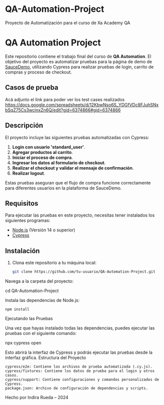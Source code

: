 # QA-Automation-Project
Proyecto de Automatización para el curso de Xa Academy QA 
# QA Automation Project

Este repositorio contiene el trabajo final del curso de **QA Automation**. El objetivo del proyecto es automatizar pruebas para la página de demo de [SauceDemo](https://www.saucedemo.com/), utilizando Cypress para realizar pruebas de login, carrito de compras y proceso de checkout.
## Casos de prueba
Acá adjunto el link para poder ver los test cases realizados 
https://docs.google.com/spreadsheets/d/12KbwNso6S_YDGfVDc8FJuhSNxbSqZ75Cs3wcinxZn6Q/edit?gid=6374866#gid=6374866
## Descripción

El proyecto incluye las siguientes pruebas automatizadas con Cypress:
1. **Login con usuario 'standard_user'**.
2. **Agregar productos al carrito**.
3. **Iniciar el proceso de compra**.
4. **Ingresar los datos al formulario de checkout**.
5. **Realizar el checkout y validar el mensaje de confirmación**.
6. **Realizar logout**.

Estas pruebas aseguran que el flujo de compra funcione correctamente para diferentes usuarios en la plataforma de SauceDemo.

## Requisitos

Para ejecutar las pruebas en este proyecto, necesitas tener instalados los siguientes programas:

- [Node.js](https://nodejs.org/) (Versión 14 o superior)
- [Cypress](https://www.cypress.io/)

## Instalación

1. Clona este repositorio a tu máquina local:

   ```bash
   git clone https://github.com/tu-usuario/QA-Automation-Project.git
Navega a la carpeta del proyecto:

cd QA-Automation-Project

Instala las dependencias de Node.js:

    npm install

Ejecutando las Pruebas

Una vez que hayas instalado todas las dependencias, puedes ejecutar las pruebas con el siguiente comando:

npx cypress open

Esto abrirá la interfaz de Cypress y podrás ejecutar las pruebas desde la interfaz gráfica.
Estructura del Proyecto

    cypress/e2e: Contiene los archivos de prueba automatizada (.cy.js).
    cypress/fixtures: Contiene los datos de prueba para el login y otros casos.
    cypress/support: Contiene configuraciones y comandos personalizados de Cypress.
    package.json: Archivo de configuración de dependencias y scripts.


Hecho por Indira Rueda – 2024
